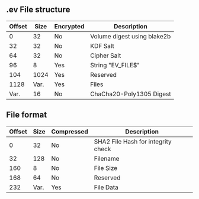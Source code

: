 ## .ev File structure
| Offset | Size | Encrypted | Description                 |
| ------ | ---- | --------- | --------------------------- |
| 0      | 32   | No        | Volume digest using blake2b |
| 32     | 32   | No        | KDF Salt                    |
| 64     | 32   | No        | Cipher Salt                 |
| 96     | 8    | Yes       | String "EV_FILE$"           |
| 104    | 1024 | Yes       | Reserved                    |
| 1128   | Var. | Yes       | Files                       |
| Var.   | 16   | No        | ChaCha20-Poly1305 Digest    |



## File format
| Offset | Size | Compressed | Description                        |
| ------ | ---- | ---------- | ---------------------------------- |
| 0      | 32   | No         | SHA2 File Hash for integrity check |
| 32     | 128  | No         | Filename                           |
| 160    | 8    | No         | File Size                          |
| 168    | 64   | No         | Reserved                           |
| 232    | Var. | Yes        | File Data                          |
